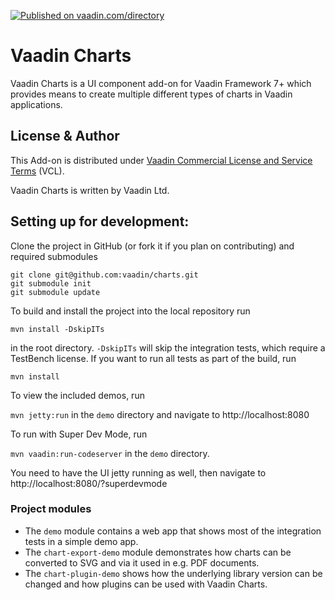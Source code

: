 [![Published on vaadin.com/directory](https://img.shields.io/vaadin-directory/status/vaadin-charts.svg)](https://vaadin.com/directory/component/vaadin-charts)
# Vaadin Charts

Vaadin Charts is a UI component add-on for Vaadin Framework 7+ which provides means to create multiple different types of charts in Vaadin applications.

## License & Author

This Add-on is distributed under [Vaadin Commercial License and Service Terms](https://vaadin.com/commercial-license-and-service-terms) (VCL).

Vaadin Charts is written by Vaadin Ltd.


## Setting up for development:

Clone the project in GitHub (or fork it if you plan on contributing) and required submodules

```
git clone git@github.com:vaadin/charts.git
git submodule init
git submodule update
```

To build and install the project into the local repository run 

```mvn install -DskipITs```

in the root directory. `-DskipITs` will skip the integration tests, which require a TestBench license. If you want to run all tests as part of the build, run

```mvn install```

To view the included demos, run

```mvn jetty:run``` in the `demo` directory
and navigate to http://localhost:8080

To run with Super Dev Mode, run 

```mvn vaadin:run-codeserver``` in the `demo` directory.

You need to have the UI jetty running as well, then navigate to http://localhost:8080/?superdevmode

### Project modules

* The `demo` module contains a web app that shows most of the integration tests in a simple demo app.
* The `chart-export-demo` module demonstrates how charts can be converted to SVG and via it used in e.g. PDF documents.
* The `chart-plugin-demo` shows how the underlying library version can be changed and how plugins can be used with Vaadin Charts.
